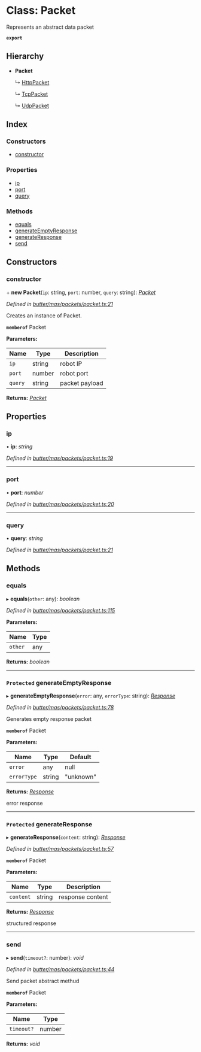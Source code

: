 
# Class: Packet

Represents an abstract data packet

**`export`** 

## Hierarchy

* **Packet**

  ↳ [HttpPacket](_butter_mas_packets_packet_http_.httppacket.md)

  ↳ [TcpPacket](_butter_mas_packets_packet_tcp_.tcppacket.md)

  ↳ [UdpPacket](_butter_mas_packets_packet_udp_.udppacket.md)

## Index

### Constructors

* [constructor](_butter_mas_packets_packet_.packet.md#constructor)

### Properties

* [ip](_butter_mas_packets_packet_.packet.md#ip)
* [port](_butter_mas_packets_packet_.packet.md#port)
* [query](_butter_mas_packets_packet_.packet.md#query)

### Methods

* [equals](_butter_mas_packets_packet_.packet.md#equals)
* [generateEmptyResponse](_butter_mas_packets_packet_.packet.md#protected-generateemptyresponse)
* [generateResponse](_butter_mas_packets_packet_.packet.md#protected-generateresponse)
* [send](_butter_mas_packets_packet_.packet.md#send)

## Constructors

###  constructor

\+ **new Packet**(`ip`: string, `port`: number, `query`: string): *[Packet](_butter_mas_packets_packet_.packet.md)*

*Defined in [butter/mas/packets/packet.ts:21](https://github.com/butter-robotics/Butter.MAS.JavascriptAPI/blob/7e6b18f/butter/mas/packets/packet.ts#L21)*

Creates an instance of Packet.

**`memberof`** Packet

**Parameters:**

Name | Type | Description |
------ | ------ | ------ |
`ip` | string | robot IP |
`port` | number | robot port |
`query` | string | packet payload |

**Returns:** *[Packet](_butter_mas_packets_packet_.packet.md)*

## Properties

###  ip

• **ip**: *string*

*Defined in [butter/mas/packets/packet.ts:19](https://github.com/butter-robotics/Butter.MAS.JavascriptAPI/blob/7e6b18f/butter/mas/packets/packet.ts#L19)*

___

###  port

• **port**: *number*

*Defined in [butter/mas/packets/packet.ts:20](https://github.com/butter-robotics/Butter.MAS.JavascriptAPI/blob/7e6b18f/butter/mas/packets/packet.ts#L20)*

___

###  query

• **query**: *string*

*Defined in [butter/mas/packets/packet.ts:21](https://github.com/butter-robotics/Butter.MAS.JavascriptAPI/blob/7e6b18f/butter/mas/packets/packet.ts#L21)*

## Methods

###  equals

▸ **equals**(`other`: any): *boolean*

*Defined in [butter/mas/packets/packet.ts:115](https://github.com/butter-robotics/Butter.MAS.JavascriptAPI/blob/7e6b18f/butter/mas/packets/packet.ts#L115)*

**Parameters:**

Name | Type |
------ | ------ |
`other` | any |

**Returns:** *boolean*

___

### `Protected` generateEmptyResponse

▸ **generateEmptyResponse**(`error`: any, `errorType`: string): *[Response](../interfaces/_butter_mas_packets_packet_.response.md)*

*Defined in [butter/mas/packets/packet.ts:78](https://github.com/butter-robotics/Butter.MAS.JavascriptAPI/blob/7e6b18f/butter/mas/packets/packet.ts#L78)*

Generates empty response packet

**`memberof`** Packet

**Parameters:**

Name | Type | Default |
------ | ------ | ------ |
`error` | any | null |
`errorType` | string | "unknown" |

**Returns:** *[Response](../interfaces/_butter_mas_packets_packet_.response.md)*

error response

___

### `Protected` generateResponse

▸ **generateResponse**(`content`: string): *[Response](../interfaces/_butter_mas_packets_packet_.response.md)*

*Defined in [butter/mas/packets/packet.ts:57](https://github.com/butter-robotics/Butter.MAS.JavascriptAPI/blob/7e6b18f/butter/mas/packets/packet.ts#L57)*

**`memberof`** Packet

**Parameters:**

Name | Type | Description |
------ | ------ | ------ |
`content` | string | response content |

**Returns:** *[Response](../interfaces/_butter_mas_packets_packet_.response.md)*

structured response

___

###  send

▸ **send**(`timeout?`: number): *void*

*Defined in [butter/mas/packets/packet.ts:44](https://github.com/butter-robotics/Butter.MAS.JavascriptAPI/blob/7e6b18f/butter/mas/packets/packet.ts#L44)*

Send packet abstract methud

**`memberof`** Packet

**Parameters:**

Name | Type |
------ | ------ |
`timeout?` | number |

**Returns:** *void*
